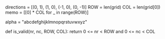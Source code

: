 directions = [(0, 1), (1, 0), (-1, 0), (0, -1)]
ROW = len(grid)
COL = len(grid[0])
memo = [[0] * COL for _ in range(ROW)]

alpha = "abcdefghijklmnopqrstuvwxyz"

def is_valid(nr, nc, ROW, COL):
    return 0 <= nr < ROW and 0 <= nc < COL